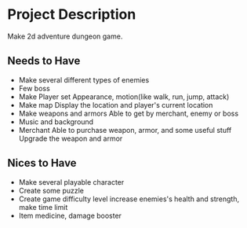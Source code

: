 # Project Description

Make 2d adventure dungeon game. 

## Needs to Have

- Make several different types of enemies
- Few boss
- Make Player set
    Appearance, motion(like walk, run, jump, attack)
- Make map
    Display the location and player's current location
- Make weapons and armors
    Able to get by merchant, enemy or boss
- Music and background
- Merchant
    Able to purchase weapon, armor, and some useful stuff
    Upgrade the weapon and armor

## Nices to Have
- Make several playable character
- Create some puzzle 
- Create game difficulty level
    increase enemies's health and strength, make time limit
- Item 
    medicine, damage booster
